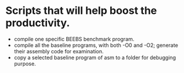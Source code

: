 # Scripts that will help boost the productivity.

- compile one specific BEEBS benchmark program.
- compile all the baseline programs, with both -O0 and -O2; generate their
  assembly code for examination.
- copy a selected baseline program of asm to a folder for debugging purpose.
